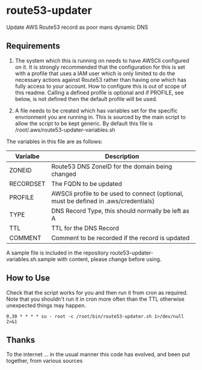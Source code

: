 # route53-updater

Update AWS Route53 record as poor mans dynamic DNS

## Requirements

1. The system which this is running on needs to have AWSCli configured on it.  It is strongly recommended that the configuration for this is set with a profile that uses a IAM user which is only limited to do the necessary actions against Route53 rather than having one which has fully access to your account. How to configure this is out of scope of this readme.  Calling a defined profile is optional and if PROFILE, see below, is not defined then the default profile will be used.

2. A file needs to be created which has variables set for the specific envrionment you are running in.  This is sourced by the main script to allow the script to be kept generic.  By default this file is /root/.aws/route53-updater-variables.sh

The variables in this file are as follows:

| Varialbe | Description |
| ------------ | ------------------------------------------------------------------------------------------- |
| ZONEID | Route53 DNS ZoneID for the domain being changed |
| RECORDSET | The FQDN to be updated |
| PROFILE | AWSCli profile to be used to connect (optional, must be defined in .aws/credentials) |
| TYPE | DNS Record Type, this should normally be left as A |
| TTL |TTL for the DNS Record |
| COMMENT |Comment to be recorded if the record is updated |

A sample file is included in the repository route53-updater-variables.sh.sample with content, please change before using.

## How to Use

Check that the script works for you and then run it from cron as required.  Note that you shouldn't run it in cron more often than the TTL otherwise unexpected things may happen.

`0,30 * * * * su - root -c /root/bin/route53-updater.sh 1>/dev/null 2>&1`

## Thanks

To the internet ... in the usual manner this code has evolved, and been put together, from various sources
